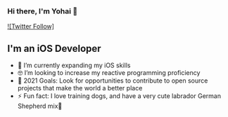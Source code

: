 ### Hi there, I'm Yohai 👋

[![Twitter Follow]](https://twitter.com/YohaiR)

## I'm an iOS Developer

- 🌱 I’m currently expanding my iOS skills
- 🤓 I’m looking to increase my reactive programming proficiency
- 🥅 2021 Goals: Look for opportunities to contribute to open source projects that make the world a better place
- ⚡ Fun fact: I love training dogs, and have a very cute labrador German Shepherd mix🐶


